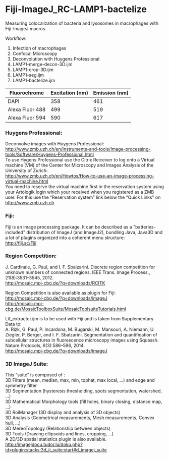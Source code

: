 # Fiji-ImageJ_RC-LAMP1-bactelize
Measuring colocalization of bacteria and lysosomes in macrophages with Fiji-ImageJ macros.

Workflow:
1. Infection of macrophages
2. Confocal Microscopy
3. Deconvolution with Huygens Professional
4. LAMP1-merge-decon-3D.ijm
5. LAMP1-crop-3D.ijm
6. LAMP1-seg.ijm
7. LAMP1-bactelize.ijm

| Fluorochrome    | Excitation (nm)   | Emission (nm)  |
| --------------- | ----------------- | -------------- |
| DAPI            | 358               | 461            |
| Alexa Fluor 488 | 499               | 519            |
| Alexa Fluor 594 | 590               | 617            |


### Huygens Professional:  
Deconvolve images with Huygens Professional:  
http://www.zmb.uzh.ch/en/Instruments-and-tools/Image-processing-tools/Software/Huygens-Professional.html  
To use Hygens Professional use the Citrix Reiceiver to log onto a Virtual machine (VM) of the Center for Microscopy and Images Analysis of the University of Zurich:  
http://www.zmb.uzh.ch/en/Howtos/How-to-use-an-image-processing-virtual-machine.html  
You need to reserve the virtual machine first in the reservation system using your Artologik login which your received when you registered as a ZMB user. For this use the “Reservation system” link below the “Quick Links” on http://www.zmb.uzh.ch


### Fiji:  
Fiji is an image processing package. It can be described as a "batteries-included" distribution of ImageJ (and ImageJ2), bundling Java, Java3D and a lot of plugins organized into a coherent menu structure:  
http://fiji.sc/Fiji  



### Region Competition:  
J. Cardinale, G. Paul, and I. F. Sbalzarini. Discrete region competition for unknown numbers of connected regions. IEEE Trans. Image Process., 21(8):3531–3545, 2012.  
http://mosaic.mpi-cbg.de/?q=downloads/RCITK  

Region Competition is also available as plugin for Fiji:  
http://mosaic.mpi-cbg.de/?q=downloads/imageJ  
http://mosaic.mpi-cbg.de/MosaicToolboxSuite/MosaicToolsuiteTutorials.html  

Lif_extractor.ijm is to be used with Fiji and is taken from Supplementary Data to:  
A. Rizk, G. Paul, P. Incardona, M. Bugarski, M. Mansouri, A. Niemann, U. Ziegler, P. Berger, and I. F. Sbalzarini. Segmentation and quantification of subcellular structures in fluorescence microscopy images using Squassh. Nature Protocols, 9(3):586–596, 2014.    
http://mosaic.mpi-cbg.de/?q=downloads/imageJ 


### 3D ImageJ Suite:  
This “suite” is composed of :  
3D Filters (mean, median, max, min, tophat, max local, …) and edge and symmetry filter   
3D Segmentation (hysteresis thresholding, spots segmentation, watershed, …)   
3D Mathematical Morphology tools (fill holes, binary closing, distance map, …)   
3D RoiManager (3D display and analysis of 3D objects)  
3D Analysis (Geometrical measurements, Mesh measurements, Convex hull, …)   
3D MereoTopology (Relationship between objects)  
3D Tools (Drawing ellipsoids and lines, cropping, …)   
A 2D/3D spatial statistics plugin is also available.  
http://imagejdocu.tudor.lu/doku.php?id=plugin:stacks:3d_ij_suite:start#d_imagej_suite
